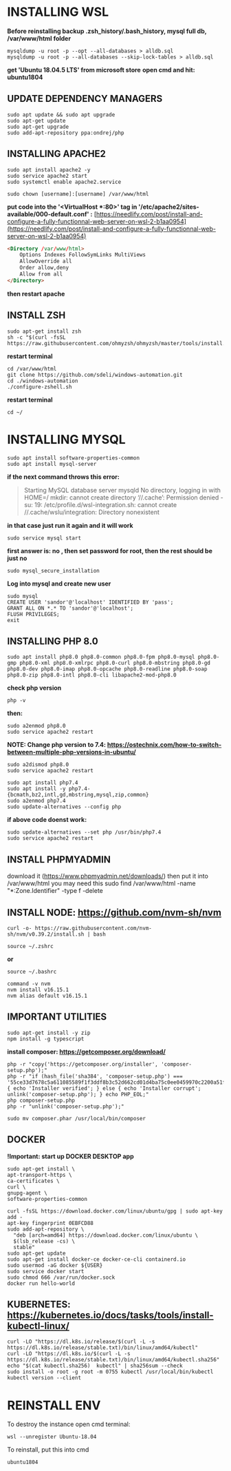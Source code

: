 # INSTALLING WSL

__Before reinstalling backup .zsh_history/.bash_history, mysql full db, /var/www/html folder__

    mysqldump -u root -p --opt --all-databases > alldb.sql
    mysqldump -u root -p --all-databases --skip-lock-tables > alldb.sql

__get 'Ubuntu 18.04.5 LTS' from microsoft store__
__open cmd and hit: ubuntu1804__
 
## UPDATE DEPENDENCY MANAGERS

    sudo apt update && sudo apt upgrade
    sudo apt-get update
    sudo apt-get upgrade
    sudo add-apt-repository ppa:ondrej/php


## INSTALLING APACHE2

    sudo apt install apache2 -y
    sudo service apache2 start
    sudo systemctl enable apache2.service
    
    sudo chown [username]:[username] /var/www/html

__put code into the '<VirtualHost *:80>' tag in '/etc/apache2/sites-available/000-default.conf' :__ [https://needlify.com/post/install-and-configure-a-fully-functionnal-web-server-on-wsl-2-b1aa0954](https://needlify.com/post/install-and-configure-a-fully-functionnal-web-server-on-wsl-2-b1aa0954)
```html
<Directory /var/www/html>
    Options Indexes FollowSymLinks MultiViews
    AllowOverride all
    Order allow,deny
    Allow from all
</Directory>
```
__then restart apache__
## INSTALL ZSH
    sudo apt-get install zsh
    sh -c "$(curl -fsSL https://raw.githubusercontent.com/ohmyzsh/ohmyzsh/master/tools/install.sh)"

__restart terminal__

    cd /var/www/html
    git clone https://github.com/sdeli/windows-automation.git
    cd ./windows-automation
    ./configure-zshell.sh

__restart terminal__

    cd ~/

# INSTALLING MYSQL
    sudo apt install software-properties-common
    sudo apt install mysql-server
 
__if the next command throws this error:__
> Starting MySQL database server mysqld No directory, logging in with HOME=/ 
mkdir: cannot create directory ‘//.cache’: Permission denied
-su: 19: /etc/profile.d/wsl-integration.sh: cannot create //.cache/wslu/integration: Directory nonexistent

__in that case just run it again and it will work__

    sudo service mysql start
 
__first answer is: no , then set password for root, then the rest should be just no__

    sudo mysql_secure_installation
 
__Log into mysql and create new user__

    sudo mysql
    CREATE USER 'sandor'@'localhost' IDENTIFIED BY 'pass';
    GRANT ALL ON *.* TO 'sandor'@'localhost';
    FLUSH PRIVILEGES;
    exit
 
 ## INSTALLING PHP 8.0
    sudo apt install php8.0 php8.0-common php8.0-fpm php8.0-mysql php8.0-gmp php8.0-xml php8.0-xmlrpc php8.0-curl php8.0-mbstring php8.0-gd php8.0-dev php8.0-imap php8.0-opcache php8.0-readline php8.0-soap php8.0-zip php8.0-intl php8.0-cli libapache2-mod-php8.0

__check php version__

    php -v

__then:__

    sudo a2enmod php8.0
    sudo service apache2 restart
 
__NOTE: Change php version to 7.4: https://ostechnix.com/how-to-switch-between-multiple-php-versions-in-ubuntu/__

    sudo a2dismod php8.0
    sudo service apache2 restart

    sudo apt install php7.4
    sudo apt install -y php7.4-{bcmath,bz2,intl,gd,mbstring,mysql,zip,common}
    sudo a2enmod php7.4
    sudo update-alternatives --config php

__if above code doenst work:__

    sudo update-alternatives --set php /usr/bin/php7.4
    sudo service apache2 restart

## INSTALL PHPMYADMIN
download it (https://www.phpmyadmin.net/downloads/) then put it into /var/www/html
you may need this
    sudo find /var/www/html -name "*:Zone.Identifier" -type f -delete
## INSTALL NODE: https://github.com/nvm-sh/nvm

    curl -o- https://raw.githubusercontent.com/nvm-sh/nvm/v0.39.2/install.sh | bash

    source ~/.zshrc
__or__

    source ~/.bashrc

    command -v nvm
    nvm install v16.15.1
    nvm alias default v16.15.1
 
## IMPORTANT UTILITIES
    sudo apt-get install -y zip
    npm install -g typescript
 
__install composer: https://getcomposer.org/download/__

    php -r "copy('https://getcomposer.org/installer', 'composer-setup.php');"
    php -r "if (hash_file('sha384', 'composer-setup.php') === '55ce33d7678c5a611085589f1f3ddf8b3c52d662cd01d4ba75c0ee0459970c2200a51f492d557530c71c15d8dba01eae') { echo 'Installer verified'; } else { echo 'Installer corrupt'; unlink('composer-setup.php'); } echo PHP_EOL;"
    php composer-setup.php
    php -r "unlink('composer-setup.php');"

    sudo mv composer.phar /usr/local/bin/composer

## DOCKER
__!Important: start up DOCKER DESKTOP app__

    sudo apt-get install \
    apt-transport-https \
    ca-certificates \
    curl \
    gnupg-agent \
    software-properties-common

    curl -fsSL https://download.docker.com/linux/ubuntu/gpg | sudo apt-key add -
    apt-key fingerprint 0EBFCD88
    sudo add-apt-repository \
      "deb [arch=amd64] https://download.docker.com/linux/ubuntu \
      $(lsb_release -cs) \
      stable"
    sudo apt-get update
    sudo apt-get install docker-ce docker-ce-cli containerd.io
    sudo usermod -aG docker ${USER}
    sudo service docker start
    sudo chmod 666 /var/run/docker.sock
    docker run hello-world

## KUBERNETES: https://kubernetes.io/docs/tasks/tools/install-kubectl-linux/
    curl -LO "https://dl.k8s.io/release/$(curl -L -s https://dl.k8s.io/release/stable.txt)/bin/linux/amd64/kubectl"
    curl -LO "https://dl.k8s.io/$(curl -L -s https://dl.k8s.io/release/stable.txt)/bin/linux/amd64/kubectl.sha256"
    echo "$(cat kubectl.sha256)  kubectl" | sha256sum --check
    sudo install -o root -g root -m 0755 kubectl /usr/local/bin/kubectl
    kubectl version --client

# REINSTALL ENV
To destroy the instance open cmd terminal:

    wsl --unregister Ubuntu-18.04
 
To reinstall, put this into cmd

    ubuntu1804
